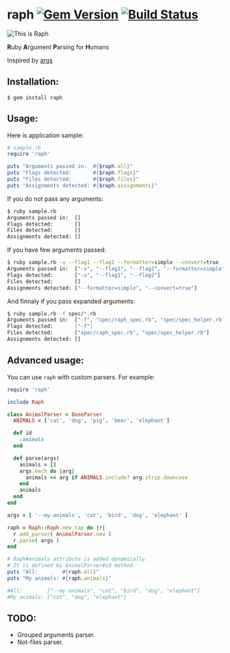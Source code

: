 # raph [![Gem Version](https://badge.fury.io/rb/raph.svg)](https://rubygems.org/gems/raph) [![Build Status](https://api.travis-ci.org/veelenga/raph.svg?branch=master)](https://travis-ci.org/veelenga/raph)

![This is Raph](http://upload.wikimedia.org/wikipedia/en/5/58/TMNTRaphael2012.png)

**R**uby **A**rgument **P**arsing for **H**umans

Inspired by [args](https://github.com/kennethreitz/args)

## Installation:

`$ gem install raph`


## Usage:

Here is application sample:

```ruby
# sample.rb
require 'raph'

puts "Arguments passed in:  #{$raph.all}"
puts "Flags detected:       #{$raph.flags}"
puts "Files detected:       #{$raph.files}"
puts "Assignments detected: #{$raph.assignments}"
```

If you do not pass any arguments:

```sh
$ ruby sample.rb
Arguments passed in:  []
Flags detected:       []
Files detected:       []
Assignments detected: []
```

If you have few arguments passed:

```sh
$ ruby sample.rb -v --flag1 --flag2 --formatter=simple --convert=true
Arguments passed in:  ["-v", "--flag1", "--flag2", "--formatter=simple", "--convert=true"]
Flags detected:       ["-v", "--flag1", "--flag2"]
Files detected:       []
Assignments detected: ["--formatter=simple", "--convert=true"]
```

And finnaly if you pass expanded arguments:

```sh
$ ruby sample.rb -f spec/*.rb
Arguments passed in:  ["-f", "spec/raph_spec.rb", "spec/spec_helper.rb"]
Flags detected:       ["-f"]
Files detected:       ["spec/raph_spec.rb", "spec/spec_helper.rb"]
Assignments detected: []
```

## Advanced usage:

You can use `raph` with custom parsers. For example:

```ruby
require 'raph'

include Raph

class AnimalParser < BaseParser
  ANIMALS = ['cat', 'dog', 'pig', 'bear', 'elephant']

  def id
    :animals
  end

  def parse(args)
    animals = []
    args.each do |arg|
      animals << arg if ANIMALS.include? arg.strip.downcase
    end
    animals
  end
end

args = [ '--my-animals', 'cat', 'bird', 'dog', 'elephant' ]

raph = Raph::Raph.new.tap do |r|
  r.add_parser( AnimalParser.new )
  r.parse( args )
end

# Raph#animals attribute is added dynamically.
# It is defined by AnimalParser#id method.
puts "All:        #{raph.all}"
puts "My animals: #{raph.animals}"

#All:        ["--my-animals", "cat", "bird", "dog", "elephant"]
#My animals: ["cat", "dog", "elephant"]

```

## TODO:
 - Grouped arguments parser.
 - Not-files parser.

